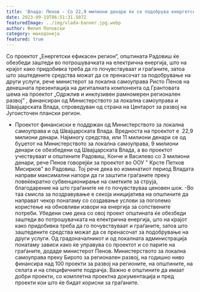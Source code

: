 ```yaml
---
title: 'Влада: Пенов - Со 22,9 милиони денари ќе се подобрува енергетската ефикасност во општина Радовиш - 18 СЕПТЕМВРИ 2023'
date: 2023-09-19T06:51:31.507Z
featuredImage: ../img/vlada-banner.jpg.webp
author: Филип Поповски
category: македонија
featured: true
---
```

Со проектот „Енергетски ефикасен регион“, општината Радовиш ќе обезбеди заштеди во потрошувачката на електрична енергија, што на крајот како придобивка треба да го почувствуваат и граѓаните, затоа што заштедените средства можат да се пренасочат за подобрување на други услуги, рече министерот за локална самоуправа Ристо Пенов на денешната презентација на дигиталната компонента од Грантовата шема на проектот „Одржлив и инклузивен рамномерен регионален развој“ , финансиран од Министерството за локална самоуправа и Швајцарската Влада, спроведуван од страна на Центарот за развој на Југоисточен плански регион.
- Проектот финансиски е поддржан од Министерството за локална самоуправа и од Швајцарската Влада. Вредноста на проектот е  22,9 милиони денари. Најмногу средства, или 11 милиони денари се од буџетот на Министерството за локална самоуправа, 9 милиони денари се обезбедени од Швајцарската Влада, а во проектот учествуваат и општините Радовиш, Конче и Василево со 3 милиони денари, рече Пенов говорејќи за проектот во ООУ " Крсте Петков Мисирков" во Радовиш.
Тој рече дека во изминатиот период Владата направи максимални напори да ги заштити граѓаните преку повеќекратно субвенционирање на сметките за струја, благодарение на што граѓаните не го почувствуваа ценовен шок.
-Во таа смисла за поздравување е секоја иницијатива на општините да направат чекор понатаму со создавање услови за поголемо користење на обновливи извори на енергија за сопствените потреби. Убедени сме дека со овој проект општината ќе обезбеди заштеди во потрошувачката на електрична енергија, што на крајот како придобивка треба да го почувствуваат и граѓаните, затоа што заштедените средства можат да се пренасочат за подобрување на други услуги. Од градоначалникот и од локалната администрација понатаму зависи како ќе управува со проектот и со парите на граѓаните, додаде министерот Пенов.
Министерството за локална самоуправа преку Бирото за регионален развој, на годишно ниво финансира над 100 проекти за развој на регионите, на општините, на селата и на специфичните подрачја. Важно е општините да имаат добри проекти, со комплетна проектна документација и пред проекти кои што ќе бидат корисни за граѓаните.
